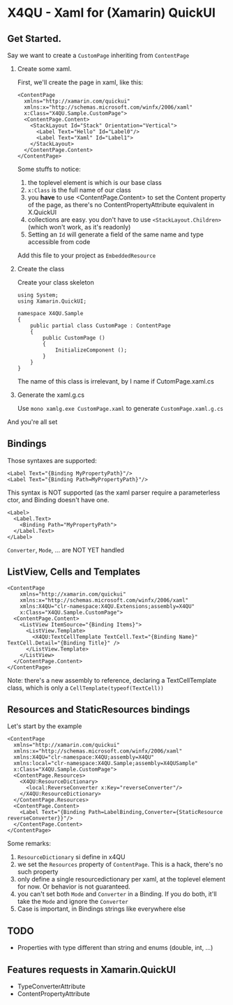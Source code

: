 X4QU - Xaml for (Xamarin) QuickUI
=================================

Get Started.
------------

Say we want to create a `CustomPage` inheriting from `ContentPage`

 1. Create some xaml. 

    First, we'll create the page in xaml, like this:
 
        <ContentPage 
          xmlns="http://xamarin.com/quickui"
          xmlns:x="http://schemas.microsoft.com/winfx/2006/xaml"
          x:Class="X4QU.Sample.CustomPage">
          <ContentPage.Content>
            <StackLayout Id="Stack" Orientation="Vertical">
              <Label Text="Hello" Id="Label0"/>
              <Label Text="Xaml" Id="Label1">
            </StackLayout>
          </ContentPage.Content>
        </ContentPage>
 
    Some stuffs to notice:
    
     1. the toplevel element is <ContentPage> which is our base class
     2. `x:Class` is the full name of our class
     3. you **have** to use <ContentPage.Content> to set the Content property of the page, as there's no ContentPropertyAttribute equivalent in X.QuickUI
     4. collections are easy. you don't have to use `<StackLayout.Children>` (which won't work, as it's readonly)
     5. Setting an `Id` will generate a field of the same name and type accessible from code
 
    Add this file to your project as `EmbeddedResource`
 
 2. Create the class

    Create your class skeleton
 
        using System;
        using Xamarin.QuickUI;

        namespace X4QU.Sample
        {
	        public partial class CustomPage : ContentPage
	        {
		        public CustomPage ()
		        {
			        InitializeComponent ();
			    }
			}
        }
    
     The name of this class is irrelevant, by I name if CutomPage.xaml.cs

 3. Generate the xaml.g.cs
 
    Use `mono xamlg.exe CustomPage.xaml` to generate `CustomPage.xaml.g.cs`
 
And you're all set

Bindings
--------
Those syntaxes are supported:

    <Label Text="{Binding MyPropertyPath}"/>
    <Label Text="{Binding Path=MyPropertyPath}"/>

This syntax is NOT supported (as the xaml parser require a parameterless ctor, and Binding doesn't have one.

    <Label>
      <Label.Text>
        <Binding Path="MyPropertyPath">
      </Label.Text>
    </Label>

`Converter`, `Mode`, ... are NOT YET handled

ListView, Cells and Templates
-----------------------------

    <ContentPage 
        xmlns="http://xamarin.com/quickui"
        xmlns:x="http://schemas.microsoft.com/winfx/2006/xaml"
        xmlns:X4QU="clr-namespace:X4QU.Extensions;assembly=X4QU"
        x:Class="X4QU.Sample.CustomPage">
      <ContentPage.Content>
        <ListView ItemSource="{Binding Items}">
          <ListView.Template>
            <X4QU:TextCellTemplate TextCell.Text="{Binding Name}" TextCell.Detail="{Binding Title}" />
          </ListView.Template>
        </ListView>
      </ContentPage.Content>
    </ContentPage>

Note: there's a new assembly to reference, declaring a TextCellTemplate class, which is only a `CellTemplate(typeof(TextCell))`

Resources and StaticResources bindings
--------------------------------------
Let's start by the example

    <ContentPage 
      xmlns="http://xamarin.com/quickui"
      xmlns:x="http://schemas.microsoft.com/winfx/2006/xaml"
      xmlns:X4QU="clr-namespace:X4QU;assembly=X4QU"
      xmlns:local="clr-namespace:X4QU.Sample;assembly=X4QUSample"
      x:Class="X4QU.Sample.CustomPage">
      <ContentPage.Resources>
        <X4QU:ResourceDictionary>
          <local:ReverseConverter x:Key="reverseConverter"/>
        </X4QU:ResourceDictionary>
      </ContentPage.Resources>
      <ContentPage.Content>
        <Label Text="{Binding Path=LabelBinding,Converter={StaticResource reverseConverter}}"/>
      </ContentPage.Content>  
    </ContentPage>

Some remarks:

 1. `ResourceDictionary` si define in x4QU
 2. we set the `Resources` property of `ContentPage`. This is a hack, there's no such property
 3. only define a single resourcedictionary per xaml, at the toplevel element for now. Or behavior is not guaranteed.
 4. you can't set both `Mode` and `Converter` in a Binding. If you do both, it'll take the `Mode` and ignore the `Converter`
 5. Case is important, in Bindings strings like everywhere else

TODO
----
 - Properties with type different than string and enums (double, int, ...)

Features requests in Xamarin.QuickUI
------------------------------------
 - TypeConverterAttribute
 - ContentPropertyAttribute
